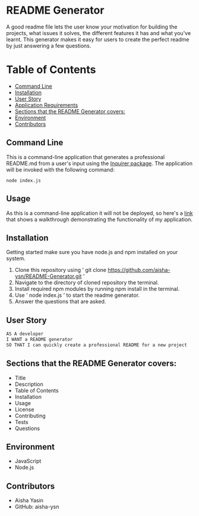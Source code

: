 # README Generator

A good readme file lets the user know your motivation for building the projects, what issues it solves, the different features it has and what you've learnt. This generator makes it easy for users to create the perfect readme by just answering a few questions.

# Table of Contents 
  - [Command Line](#command-line)
  - [Installation](#installation)
  - [User Story](#user-story)
  - [Application Requirements](#application-requirements)
  - [Sections that the README Generator covers:](#sections-that-the-readme-generator-covers)
  - [Environment](#environment)
  - [Contributors](#contributors)

## Command Line
This is a command-line application that generates a professional README.md from a user's input using the [Inquirer package](https://www.npmjs.com/package/inquirer). The application will be invoked with the following command:

```
node index.js
```

## Usage 
As this is a command-line application it will not be deployed, so here's a <a href="https://drive.google.com/file/d/1alBJCu3-IQhENbwJ00QL6T8nTdb3YD9I/view" target="_blank">link</a> that shows a walkthrough  demonstrating the functionality of my application.

## Installation
Getting started make sure you have node.js and npm installed on your system.

1. Clone this repository using ' git clone https://github.com/aisha-ysn/README-Generator.git '
2. Navigate to the directory of cloned repository the terminal.
3. Install required npm modules by running npm install in the terminal.
4. Use ' node index.js ' to start the readme generator.
5. Answer the questions that are asked.

## User Story

```md
AS A developer
I WANT a README generator
SO THAT I can quickly create a professional README for a new project
```

## Sections that the README Generator covers: 

  * Title
  * Description
  * Table of Contents
  * Installation
  * Usage
  * License
  * Contributing
  * Tests
  * Questions


## Environment
* JavaScript
* Node.js


## Contributors 
* Aisha Yasin
* GitHub: aisha-ysn
